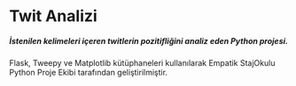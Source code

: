 # Twit Analizi
##### İstenilen kelimeleri içeren twitlerin pozitifliğini analiz eden Python projesi. 

Flask, Tweepy ve Matplotlib kütüphaneleri kullanılarak Empatik StajOkulu Python Proje Ekibi tarafından geliştirilmiştir.
